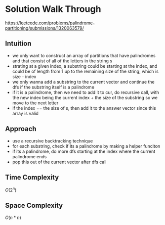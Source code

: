 # Solution Walk Through
https://leetcode.com/problems/palindrome-partitioning/submissions/1320063579/

## Intuition
- we only want to construct an array of partitions that have palindromes and that consist of all of the letters in the string s
- strating at a given index, a substring could be starting at the index, and could be of length from 1 up to the remaining size of the string, which is size - index
- we only wanna add a substring to the current vector and continue the dfs if the substring itself is a palindrome
- if it is a palindrome, then we need to add it to cur, do recursive call, with the new index being the current index + the size of the substring so we move to the next letter
- if the index == the size of s, then add it to the answer vector since this array is valid

## Approach
- use a recursive backtracking technique
- for each substring, check if its a palindrome by making a helper funciton
- if its a palindrome, do more dfs starting at the index where the current palindrome ends
- pop this out of the current vector after dfs call

## Time Complexity
$O(2^n)$

## Space Complexity
$O(n*n)$




